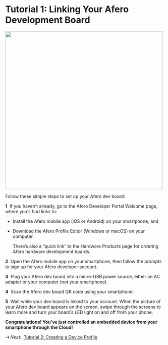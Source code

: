 # Tutorial 1: Linking Your Afero Development Board

<img src="../img/OOBEMod_fr_board.png" width="500" style="vertical-align:middle;margin:0px 0px;border:none">

Follow these simple steps to set up your Afero dev board:

**1**&nbsp;&nbsp;If you haven’t already, go to the Afero Developer Portal Welcome page, where you’ll find links to:

- Install the Afero mobile app (iOS or Android) on your smartphone, and
- Download the Afero Profile Editor (Windows or macOS) on your computer.

    There’s also a “quick link” to the Hardware Products page for ordering Afero hardware development boards.

**2**&nbsp;&nbsp;Open the Afero mobile app on your smartphone, then follow the prompts to sign up for your Afero developer account.

**3**&nbsp;&nbsp;Plug your Afero dev board into a micro-USB power source, either an AC adapter or your computer (not your smartphone).

**4**&nbsp;&nbsp;Scan the Afero dev board QR code using your smartphone.

**5**&nbsp;&nbsp;Wait while your dev board is linked to your account. When the picture of your Afero dev board appears on the screen, swipe through the screens to learn more and turn your board’s LED light on and off from your phone.

**Congratulations! You’ve just controlled an embedded device from your smartphone through the Cloud!**

 **&#8674;** *Next:*&nbsp;&nbsp;[Tutorial 2: Creating a Device Profile](../Lesson2)